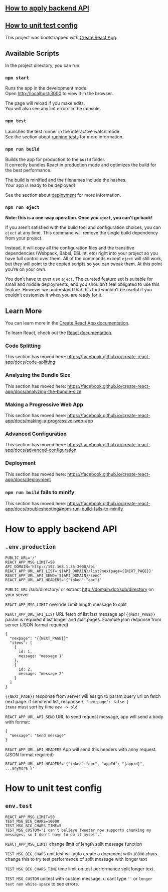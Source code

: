 ## [How to apply backend API](#how-to-apply-backend-api-1)
## [How to unit test config](#how-to-unit-test-config-1)

This project was bootstrapped with [Create React App](https://github.com/facebook/create-react-app).

## Available Scripts

In the project directory, you can run:

### `npm start`

Runs the app in the development mode.<br>
Open [http://localhost:3000](http://localhost:3000) to view it in the browser.

The page will reload if you make edits.<br>
You will also see any lint errors in the console.

### `npm test`

Launches the test runner in the interactive watch mode.<br>
See the section about [running tests](https://facebook.github.io/create-react-app/docs/running-tests) for more information.

### `npm run build`

Builds the app for production to the `build` folder.<br>
It correctly bundles React in production mode and optimizes the build for the best performance.

The build is minified and the filenames include the hashes.<br>
Your app is ready to be deployed!

See the section about [deployment](https://facebook.github.io/create-react-app/docs/deployment) for more information.

### `npm run eject`

**Note: this is a one-way operation. Once you `eject`, you can’t go back!**

If you aren’t satisfied with the build tool and configuration choices, you can `eject` at any time. This command will remove the single build dependency from your project.

Instead, it will copy all the configuration files and the transitive dependencies (Webpack, Babel, ESLint, etc) right into your project so you have full control over them. All of the commands except `eject` will still work, but they will point to the copied scripts so you can tweak them. At this point you’re on your own.

You don’t have to ever use `eject`. The curated feature set is suitable for small and middle deployments, and you shouldn’t feel obligated to use this feature. However we understand that this tool wouldn’t be useful if you couldn’t customize it when you are ready for it.

## Learn More

You can learn more in the [Create React App documentation](https://facebook.github.io/create-react-app/docs/getting-started).

To learn React, check out the [React documentation](https://reactjs.org/).

### Code Splitting

This section has moved here: https://facebook.github.io/create-react-app/docs/code-splitting

### Analyzing the Bundle Size

This section has moved here: https://facebook.github.io/create-react-app/docs/analyzing-the-bundle-size

### Making a Progressive Web App

This section has moved here: https://facebook.github.io/create-react-app/docs/making-a-progressive-web-app

### Advanced Configuration

This section has moved here: https://facebook.github.io/create-react-app/docs/advanced-configuration

### Deployment

This section has moved here: https://facebook.github.io/create-react-app/docs/deployment

### `npm run build` fails to minify

This section has moved here: https://facebook.github.io/create-react-app/docs/troubleshooting#npm-run-build-fails-to-minify

# How to apply backend API

## `.env.production`
```
PUBLIC_URL='/'
REACT_APP_MSG_LIMIT=50
API_DOMAIN='http://192.168.1.35:3000/api'
REACT_APP_URL_API_LIST='${API_DOMAIN}/list?nextpage={{NEXT_PAGE}}'
REACT_APP_URL_API_SEND='${API_DOMAIN}/send'
REACT_APP_URL_API_HEADERS='{"token":"abc"}'
```
`PUBLIC_URL` /sub/directory/ or extract http://domain.dot/sub/directory on your server

`REACT_APP_MSG_LIMIT` override Limit length message to split

`REACT_APP_URL_API_LIST` URL fetch of list last message api `{{NEXT_PAGE}}` param is required if list longer and split pages.
Example json response from server (JSON format required)
```
{
  "nexpage": "{{NEXT_PAGE}}"
  "items": [
    {
      id: 1,
      message: "message 1"
    },
    {
      id: 2,
      message: "message 2"
    }
  ]
}
```
`{{NEXT_PAGE}}` response from server will assign to param query url on fetch next page. if send end list, response `{ "nextpage": false }`\
`items` must sort by time `new -> old`

`REACT_APP_URL_API_SEND` URL to send request message, app will send a body with format:
```
{
  "message": "Send message"
}
```
 
`REACT_APP_URL_API_HEADERS` App will send this headers with anny request. (JSON format required)
```
REACT_APP_URL_API_HEADERS='{"token":"abc", "appId": "[appid]", ...anymore }'
```
# How to unit test config
## `env.test`
```
REACT_APP_MSG_LIMIT=50
TEST_MSG_BIG_CHARS=10000
TEST_MSG_BIG_CHARS_TIME=5
TEST_MSG_CUSTOM="I can't believe Tweeter now supports chunking my messages, so I don't have to do it myself."
```
`REACT_APP_MSG_LIMIT` change limit of length split message function

`TEST_MSG_BIG_CHARS` unit test will auto create a document with `10000` chars. change this to try test performance of split message with longer text

`TEST_MSG_BIG_CHARS_TIME` time limit on test performance split longer text.

`TEST_MSG_CUSTOM` unitest with custom message. u cant type `''` or `longer text non white-space` to see errors.



